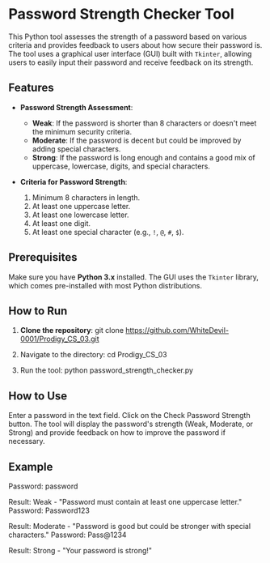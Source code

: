 # Password Strength Checker Tool 

This Python tool assesses the strength of a password based on various criteria and provides feedback to users about how secure their password is. The tool uses a graphical user interface (GUI) built with `Tkinter`, allowing users to easily input their password and receive feedback on its strength.

## Features
- **Password Strength Assessment**:
  - **Weak**: If the password is shorter than 8 characters or doesn't meet the minimum security criteria.
  - **Moderate**: If the password is decent but could be improved by adding special characters.
  - **Strong**: If the password is long enough and contains a good mix of uppercase, lowercase, digits, and special characters.
  
- **Criteria for Password Strength**:
  1. Minimum 8 characters in length.
  2. At least one uppercase letter.
  3. At least one lowercase letter.
  4. At least one digit.
  5. At least one special character (e.g., `!`, `@`, `#`, `$`).

## Prerequisites

Make sure you have **Python 3.x** installed. The GUI uses the `Tkinter` library, which comes pre-installed with most Python distributions.

## How to Run

1. **Clone the repository**:
   git clone https://github.com/WhiteDevil-0001/Prodigy_CS_03.git

2. Navigate to the directory:
    cd Prodigy_CS_03

3. Run the tool:
    python password_strength_checker.py

## How to Use
Enter a password in the text field.
Click on the Check Password Strength button.
The tool will display the password's strength (Weak, Moderate, or Strong) and provide feedback on how to improve the password if necessary.

## Example
Password: password

Result: Weak - "Password must contain at least one uppercase letter."
Password: Password123

Result: Moderate - "Password is good but could be stronger with special characters."
Password: Pass@1234

Result: Strong - "Your password is strong!"
